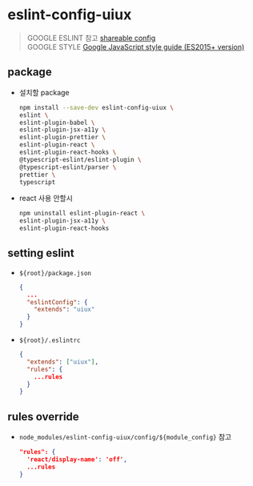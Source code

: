 # eslint-config-uiux

> GOOGLE ESLINT 참고 [shareable config](https://github.com/google/eslint-config-google.git)  
> GOOGLE STYLE [Google JavaScript style guide (ES2015+ version)](https://google.github.io/styleguide/jsguide.html)

## package

- 설치할 package

  ```bash
  npm install --save-dev eslint-config-uiux \
  eslint \
  eslint-plugin-babel \
  eslint-plugin-jsx-a11y \
  eslint-plugin-prettier \
  eslint-plugin-react \
  eslint-plugin-react-hooks \
  @typescript-eslint/eslint-plugin \
  @typescript-eslint/parser \
  prettier \
  typescript
  ```

- react 사용 안할시

  ```bash
  npm uninstall eslint-plugin-react \
  eslint-plugin-jsx-a11y \
  eslint-plugin-react-hooks
  ```

## setting eslint

- `${root}/package.json`

  ```json
  {
    ...
    "eslintConfig": {
      "extends": "uiux"
    }
  }
  ```

- `${root}/.eslintrc`

  ```json
  {
    "extends": ["uiux"],
    "rules": {
      ...rules
    }
  }
  ```

## rules override

- `node_modules/eslint-config-uiux/config/${module_config}` 참고

  ```json
  "rules": {
    'react/display-name': 'off',
    ...rules
  }
  ```
